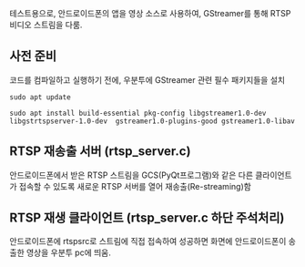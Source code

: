 테스트용으로, 안드로이드폰의 <IP Webcam> 앱을 영상 소스로 사용하여, GStreamer를 통해 RTSP 비디오 스트림을 다룸.


## 사전 준비
코드를 컴파일하고 실행하기 전에, 우분투에 GStreamer 관련 필수 패키지들을 설치

`
sudo apt update
 `
 
 `
sudo apt install build-essential pkg-config libgstreamer1.0-dev libgstrtspserver-1.0-dev 
gstreamer1.0-plugins-good gstreamer1.0-libav
 `

## RTSP 재송출 서버 (rtsp_server.c)
안드로이드폰에서 받은 RTSP 스트림을 GCS(PyQt프로그램)와 같은 다른 클라이언트가 접속할 수 있도록 새로운 RTSP 서버를 열어 재송출(Re-streaming)함


## RTSP 재생 클라이언트 (rtsp_server.c 하단 주석처리)
안드로이드폰에 rtspsrc로 스트림에 직접 접속하여 성공하면 화면에 안드로이드폰이 송출한 영상을 우분투 pc에 띄움. 
